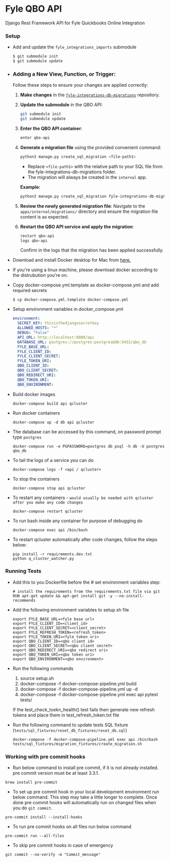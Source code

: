 
# Fyle QBO API
Django Rest Framework API for Fyle Quickbooks Online Integration


### Setup

* Add and update the `fyle_integrations_imports` submodule
    ```bash
    $ git submodule init
    $ git submodule update
    ```

* ### Adding a New View, Function, or Trigger:
    Follow these steps to ensure your changes are applied correctly:

    1. **Make changes** in the [`fyle-integrations-db-migrations`](https://github.com/fylein/fyle-integrations-db-migrations) repository.
    2. **Update the submodule** in the QBO API:
        ```bash
        git submodule init
        git submodule update
        ```
    3. **Enter the QBO API container**:
        ```bash
        enter qbo-api
        ```
    4. **Generate a migration file** using the provided convenient command:
        ```bash
        python3 manage.py create_sql_migration <file-path1>
        ```
        - Replace `<file-path1>` with the relative path to your SQL file from the fyle-integrations-db-migrations folder.
        - The migration will always be created in the `internal` app.

        **Example:**
        ```bash
        python3 manage.py create_sql_migration fyle-integrations-db-migrations/sage300/functions/delete_workspace.sql
        ```

    5. **Review the newly generated migration file**:
        Navigate to the `apps/internal/migrations/` directory and ensure the migration file content is as expected.

    6. **Restart the QBO API service and apply the migration**:
        ```bash
        restart qbo-api
        logs qbo-api
        ```
        Confirm in the logs that the migration has been applied successfully.


* Download and install Docker desktop for Mac from [here.](https://www.docker.com/products/docker-desktop)

* If you're using a linux machine, please download docker according to the distrubution you're on.

* Copy docker-compose.yml.template as docker-compose.yml and add required secrets

    ```
    $ cp docker-compose.yml.template docker-compose.yml
    ```

* Setup environment variables in docker_compose.yml

    ```yaml
    environment:
      SECRET_KEY: thisisthedjangosecretkey
      ALLOWED_HOSTS: "*"
      DEBUG: "False"
      API_URL: http://localhost:8000/api
      DATABASE_URL: postgres://postgres:postgres@db:5432/qbo_db
      FYLE_BASE_URL:
      FYLE_CLIENT_ID:
      FYLE_CLIENT_SECRET:
      FYLE_TOKEN_URI:
      QBO_CLIENT_ID:
      QBO_CLIENT_SECRET:
      QBO_REDIRECT_URI:
      QBO_TOKEN_URI:
      QBO_ENVIRONMENT:
   ```

* Build docker images

    ```
    docker-compose build api qcluster
    ```

* Run docker containers

    ```
    docker-compose up -d db api qcluster
    ```

* The database can be accessed by this command, on password prompt type `postgres`

    ```
    docker-compose run -e PGPASSWORD=postgres db psql -h db -U postgres qbo_db
    ```

* To tail the logs of a service you can do

    ```
    docker-compose logs -f <api / qcluster>
    ```

* To stop the containers

    ```
    docker-compose stop api qcluster
    ```

* To restart any containers - `would usually be needed with qcluster after you make any code changes`

    ```
    docker-compose restart qcluster
    ```

* To run bash inside any container for purpose of debugging do

    ```
    docker-compose exec api /bin/bash
    ```

* To restart qcluster automatically after code changes, follow the steps below:

    ```
    pip install -r requirements.dev.txt
    python q_cluster_watcher.py
    ```
### Running Tests

* Add this to you Dockerfile before the # set environment variables step:
    ```
    # install the requirements from the requirements.txt file via git
    RUN apt-get update && apt-get install git -y --no-install-recommends
    ```
* Add the following environment variables to setup.sh file

    ```
    export FYLE_BASE_URL=<fyle base url>
    export FYLE_CLIENT_ID=<client_id>
    export FYLE_CLIENT_SECRET=<client_secret>
    export FYLE_REFRESH_TOKEN=<refresh_token>
    export FYLE_TOKEN_URI=<fyle token uri>
    export QBO_CLIENT_ID=<qbo client id>
    export QBO_CLIENT_SECRET=<qbo client secret>
    export QBO_REDIRECT_URI=<qbo redirect uri>
    export QBO_TOKEN_URI=<qbo token uri>
    export QBO_ENVIRONMENT=<qbo environment>
    ```

* Run the following commands

    1. source setup.sh
    2. docker-compose -f docker-compose-pipeline.yml build
    3. docker-compose -f docker-compose-pipeline.yml up -d
    4. docker-compose -f docker-compose-pipeline.yml exec api pytest tests/

    If the test_check_toekn_health() test fails then generate new refresh tokens and place them in
    test_refresh_token.txt file

* Run the following command to update tests SQL fixture (`tests/sql_fixtures/reset_db_fixtures/reset_db.sql`)
    ```
    docker-compose -f docker-compose-pipeline.yml exec api /bin/bash tests/sql_fixtures/migration_fixtures/create_migration.sh
    ```

### Working with pre commit hooks ###
* Run below command to install pre commit, if it is not already installed.
pre commit version must be at least 3.3.1.
```shell
brew install pre-commit
```
* To set up pre commit hook in your local development environment run below command.
This step may take a little longer to complete.
Once done pre commit hooks will automatically run on changed files when you do `git commit`.
```shell
pre-commit install --install-hooks
```
* To run pre commit hooks on all files run below command
```shell
pre-commit run --all-files
```

* To skip pre commit hooks in case of emergency
```shell
git commit --no-verify -m "Commit_message"
```
